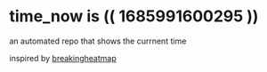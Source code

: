 # time_now is (( 1685991600295 ))

an automated repo that shows the currnent time

inspired by [breakingheatmap](https://github.com/breakingheatmap/breakingheatmap)